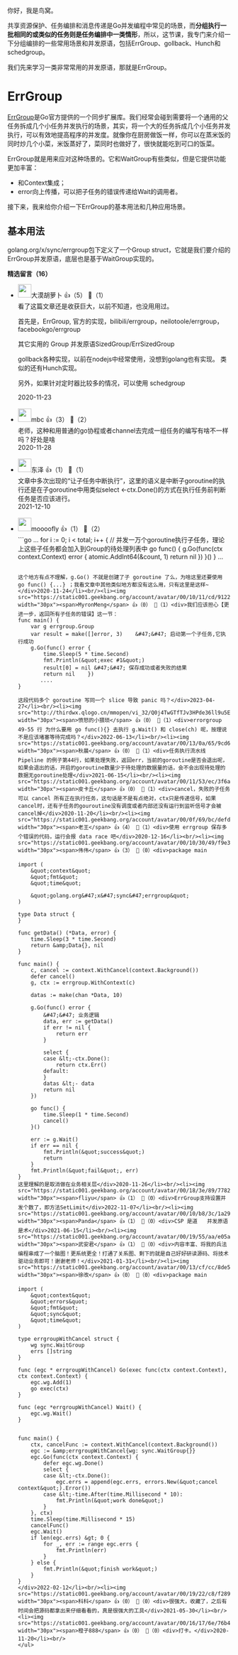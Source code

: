 你好，我是鸟窝。

共享资源保护、任务编排和消息传递是Go并发编程中常见的场景，而**分组执行一批相同的或类似的任务则是任务编排中一类情形**，所以，这节课，我专门来介绍一下分组编排的一些常用场景和并发原语，包括ErrGroup、gollback、Hunch和schedgroup。

我们先来学习一类非常常用的并发原语，那就是ErrGroup。

# ErrGroup

[ErrGroup](https://github.com/golang/sync/tree/master/errgroup)是Go官方提供的一个同步扩展库。我们经常会碰到需要将一个通用的父任务拆成几个小任务并发执行的场景，其实，将一个大的任务拆成几个小任务并发执行，可以有效地提高程序的并发度。就像你在厨房做饭一样，你可以在蒸米饭的同时炒几个小菜，米饭蒸好了，菜同时也做好了，很快就能吃到可口的饭菜。

ErrGroup就是用来应对这种场景的。它和WaitGroup有些类似，但是它提供功能更加丰富：

- 和Context集成；
- error向上传播，可以把子任务的错误传递给Wait的调用者。

接下来，我来给你介绍一下ErrGroup的基本用法和几种应用场景。

## 基本用法

golang.org/x/sync/errgroup包下定义了一个Group struct，它就是我们要介绍的ErrGroup并发原语，底层也是基于WaitGroup实现的。
<div><strong>精选留言（16）</strong></div><ul>
<li><img src="https://static001.geekbang.org/account/avatar/00/12/4b/69/c02eac91.jpg" width="30px"><span>大漠胡萝卜</span> 👍（5） 💬（1）<div>看了这篇文章还是收获巨大，以前不知道，也没用用过。

首先是，ErrGroup,
官方的实现，bilibili&#47;errgroup，neilotoole&#47;errgroup，facebookgo&#47;errgroup

其它实用的 Group 并发原语SizedGroup&#47;ErrSizedGroup

gollback各种实现，以前在nodejs中经常使用，没想到golang也有实现。
类似的还有Hunch实现。

另外，如果针对定时器比较多的情况，可以使用 schedgroup </div>2020-11-23</li><br/><li><img src="http://thirdwx.qlogo.cn/mmopen/vi_32/Q0j4TwGTfTJsOFUdib57ORVyia33dibSGRgwZZ9L2hQ90Xh5WsDUHfpHoCW2AMibnawMLBS6upGH3Qic57kl4PE6v2w/132" width="30px"><span>mbc</span> 👍（3） 💬（2）<div>老师，这种和用普通的go协程或者channel去完成一组任务的编写有啥不一样吗？好处是啥</div>2020-11-28</li><br/><li><img src="https://static001.geekbang.org/account/avatar/00/2a/46/e4/0860c82f.jpg" width="30px"><span>东泽</span> 👍（1） 💬（1）<div>文章中多次出现的“让子任务中断执行”，这里的语义是中断子goroutine的执行还是在子goroutine中用类似select &lt;-ctx.Done()的方式在执行任务前判断任务是否应该进行。</div>2021-12-10</li><br/><li><img src="https://static001.geekbang.org/account/avatar/00/0f/62/dc/8876c73b.jpg" width="30px"><span>moooofly</span> 👍（1） 💬（2）<div>```go
    ...
    for i := 0; i &lt; total; i++ { &#47;&#47; 并发一万个goroutine执行子任务，理论上这些子任务都会加入到Group的待处理列表中
        go func() {
            g.Go(func(ctx context.Context) error {
                atomic.AddInt64(&amp;count, 1)
                return nil
            })
        }()
    }
	...
```

这个地方有点不理解，g.Go() 不就是创建了子 goroutine 了么，为啥这里还要使用 go func() {...} ；我看文章中其他类似地方都没有这么用，只有这里是这样~</div>2020-11-24</li><br/><li><img src="https://static001.geekbang.org/account/avatar/00/10/11/cd/9122abaf.jpg" width="30px"><span>MyronMeng</span> 👍（0） 💬（1）<div>我们应该担心【更进一步，返回所有子任务的错误】这一节：
func main() {
    var g errgroup.Group
    var result = make([]error, 3)    &#47;&#47; 启动第一个子任务,它执行成功
    g.Go(func() error {
        time.Sleep(5 * time.Second)
        fmt.Println(&quot;exec #1&quot;)
        result[0] = nil &#47;&#47; 保存成功或者失败的结果
        return nil    })
       ....
}

这段代码多个 goroutine 写同一个 slice 导致 panic 吗？</div>2023-04-27</li><br/><li><img src="http://thirdwx.qlogo.cn/mmopen/vi_32/Q0j4TwGTfTJv3HPde36ll9u5EpEIJyR9jMXE0K7pcuxOlf4HUcbs0po9nkicR0mbXlF1Vdoytj1vxSRCZJGOH7Q/132" width="30px"><span>愤怒的小猥琐</span> 👍（0） 💬（1）<div>errorgroup 49-55 行 为什么要用 go func(){} 去执行 g.Wait() 和 close(ch) 呢，按理说不是应该堵塞等待完成吗？</div>2022-06-13</li><br/><li><img src="https://static001.geekbang.org/account/avatar/00/13/0a/65/9cd6d109.jpg" width="30px"><span>秋晨</span> 👍（0） 💬（1）<div>任务执行流水线 Pipeline 的例子第44行，如果处理失败，返回err，当前的goroutine是否会退出呢，如果会退出的话，开启的goroutine数量少于待处理的数据量的话，会不会出现待处理的数据无goroutine处理</div>2021-06-15</li><br/><li><img src="https://static001.geekbang.org/account/avatar/00/11/53/ec/3f6ae1aa.jpg" width="30px"><span>皮卡丘</span> 👍（0） 💬（1）<div>cancel，失败的子任务可以 cancel 所有正在执行任务，这句话是不是有点绝对，ctx只是传递信号，如果cancel时，还有子任务的gouroutine没有调度或者内部还没有运行到监听信号才会被cancel掉</div>2020-11-20</li><br/><li><img src="https://static001.geekbang.org/account/avatar/00/0f/69/bc/defd41a9.jpg" width="30px"><span>老王</span> 👍（4） 💬（1）<div>使用 errgroup 保存多个错误的代码，运行会报 data race 吧</div>2020-12-16</li><br/><li><img src="https://static001.geekbang.org/account/avatar/00/10/30/49/f9e37ced.jpg" width="30px"><span>伟伟</span> 👍（3） 💬（0）<div>package main

import (
	&quot;context&quot;
	&quot;fmt&quot;
	&quot;time&quot;

	&quot;golang.org&#47;x&#47;sync&#47;errgroup&quot;
)

type Data struct {
}

func getData() (*Data, error) {
	time.Sleep(3 * time.Second)
	return &amp;Data{}, nil
}

func main() {
	c, cancel := context.WithCancel(context.Background())
	defer cancel()
	g, ctx := errgroup.WithContext(c)

	datas := make(chan *Data, 10)

	g.Go(func() error {
		&#47;&#47; 业务逻辑
		data, err := getData()
		if err != nil {
			return err
		}

		select {
		case &lt;-ctx.Done():
			return ctx.Err()
		default:
		}
		datas &lt;- data
		return nil
	})

	go func() {
		time.Sleep(1 * time.Second)
		cancel()
	}()

	err := g.Wait()
	if err == nil {
		fmt.Println(&quot;success&quot;)
		return
	}
	fmt.Println(&quot;fail&quot;, err)
}
这里理解的是取消做在业务相关层</div>2020-11-26</li><br/><li><img src="https://static001.geekbang.org/account/avatar/00/18/3e/89/77829168.jpg" width="30px"><span>fliyu</span> 👍（1） 💬（0）<div>ErrGroup支持设置并发个数了，即方法SetLimit</div>2022-11-07</li><br/><li><img src="https://static001.geekbang.org/account/avatar/00/10/b8/3c/1a294619.jpg" width="30px"><span>Panda</span> 👍（1） 💬（0）<div>CSP 是道   并发原语是术</div>2021-06-15</li><br/><li><img src="https://static001.geekbang.org/account/avatar/00/19/55/aa/e05a5778.jpg" width="30px"><span>武安君</span> 👍（1） 💬（0）<div>内容丰富、将我的兵法编程串成了一个脑图！更系统更全！打通了关系图、剩下的就是自己好好研读源码、将技术驱动业务即可！谢谢老师！</div>2021-01-31</li><br/><li><img src="https://static001.geekbang.org/account/avatar/00/13/cf/cc/8de5007b.jpg" width="30px"><span>徐改</span> 👍（0） 💬（0）<div>package main

import (
	&quot;context&quot;
	&quot;errors&quot;
	&quot;fmt&quot;
	&quot;sync&quot;
	&quot;time&quot;
)

type errgroupWithCancel struct {
	wg sync.WaitGroup
	errs []string
}

func (egc * errgroupWithCancel) Go(exec func(ctx context.Context), ctx context.Context) {
	egc.wg.Add(1)
	go exec(ctx)
}

func (egc *errgroupWithCancel) Wait() {
	egc.wg.Wait()
}


func main() {
	ctx, cancelFunc := context.WithCancel(context.Background())
	egc := &amp;errgroupWithCancel{wg: sync.WaitGroup{}}
	egc.Go(func(ctx context.Context) {
		defer egc.wg.Done()
		select {
		case &lt;-ctx.Done():
			egc.errs = append(egc.errs, errors.New(&quot;cancel context&quot;).Error())
		case &lt;-time.After(time.Millisecond * 10):
			fmt.Println(&quot;work done&quot;)
		}
	}, ctx)
	time.Sleep(time.Millisecond * 15)
	cancelFunc()
	egc.Wait()
	if len(egc.errs) &gt; 0 {
		for _, err := range egc.errs {
			fmt.Println(err)
		}
	} else {
		fmt.Println(&quot;finish work&quot;)
	}
}
</div>2022-02-12</li><br/><li><img src="https://static001.geekbang.org/account/avatar/00/19/22/c8/f2892022.jpg" width="30px"><span>科科</span> 👍（0） 💬（0）<div>很强大，收藏了，之后有时间会把源码都拿出来仔细看看的，真是很强大的工具</div>2021-05-30</li><br/><li><img src="https://static001.geekbang.org/account/avatar/00/16/17/6e/76b4aa3d.jpg" width="30px"><span>橙子888</span> 👍（0） 💬（0）<div>打卡。</div>2020-11-20</li><br/>
</ul>